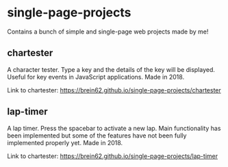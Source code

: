 # single-page-projects
Contains a bunch of simple and single-page web projects made by me!

## chartester
A character tester. Type a key and the details of the key will be displayed. Useful for key events in JavaScript applications. Made in 2018.

Link to chartester: https://brein62.github.io/single-page-projects/chartester

## lap-timer
A lap timer. Press the spacebar to activate a new lap. Main functionality has been implemented but some of the features have not been fully implemented properly yet. Made in 2018.

Link to chartester: https://brein62.github.io/single-page-projects/lap-timer

